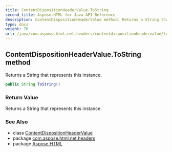 ```yaml
---
title: ContentDispositionHeaderValue.ToString
second_title: Aspose.HTML for Java API Reference
description: ContentDispositionHeaderValue method. Returns a String that represents this instance
type: docs
weight: 70
url: /java/com.aspose.html.net.headers/contentdispositionheadervalue/toString/
---
```

## ContentDispositionHeaderValue.ToString method

Returns a String that represents this instance.

```java
public String ToString()
```

### Return Value

Returns a String that represents this instance.

### See Also

* class [ContentDispositionHeaderValue](../)
* package [com.aspose.html.net.headers](../../../com.aspose.html.net.headers/)
* package [Aspose.HTML](../../../)
